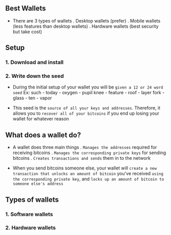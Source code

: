 ## Best Wallets

- There are 3 types of wallets
  . Desktop wallets (prefer)
  . Mobile wallets (less features than desktop wallets)
  . Hardware wallets (best security but take cost)

## Setup

### 1. Download and install

### 2. Write down the seed

- During the initial setup of your wallet you will be `given a 12 or 24 word seed`
  Ex:
  such - today - oxygen - pupil
  knee - feature - roof - layer
  fork - glass - ten - vapor

- This seed is the `source of all your keys and addresses`. Therefore, it allows you to `recover all of your bitcoins` if you end up losing your wallet for whatever reason

## What does a wallet do?

- A wallet does three main things
  . `Manages the addresses` required for receiving bitcoins
  . `Manages the corresponding private keys` for sending bitcoins
  . `Creates transactions and sends` them in to the network

- When you send bitcoins someone else, your wallet will `create a new transaction that unlocks an amount of bitcoin` you've received `using the corresponding private key`, and `locks up an amount of bitcoin to someone else's address`

## Types of wallets

### 1. Software wallets

### 2. Hardware wallets
